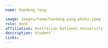 ```yaml
---
name: Haodong Yang

image: images/team/haodong-yang-photo.jpeg
role: ment
affiliation: Australian National University
description: Student
links:
---
```


